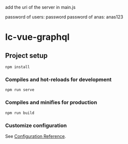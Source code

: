 add the uri of the server in main.js

password of users: password
password of anas: anas123

# lc-vue-graphql

## Project setup

```
npm install
```

### Compiles and hot-reloads for development

```
npm run serve
```

### Compiles and minifies for production

```
npm run build
```

### Customize configuration

See [Configuration Reference](https://cli.vuejs.org/config/).

